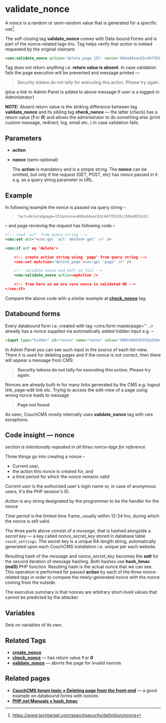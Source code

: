 # validate_nonce

A *nonce* is a random or semi-random value that is generated for a specific use[^1].

[^1]: https://www.techtarget.com/searchsecurity/definition/nonce

The self-closing tag **validate_nonce** comes with Data-bound Forms and is part of the nonce-related tags trio. Tag helps verify that *action* is indeed requested by the original claimant.

```xml
<cms:validate_nonce action='delete_page_151' nonce='6bbad4aac63c44f7b510c158ad931413' />
```

Tag does not return anything i.e. **return value is absent**. In case validation fails the page execution will be prevented and message printed —

> Security tokens do not tally for executing this action. Please try again.

(plus a link to Admin Panel is added to above message if user is a logged-in Administrator)

**NOTE:** Absent return value is the striking difference between tag **validate_nonce** and its sibling tag **check_nonce** — the latter (check) has a return value (***1*** or ***0***) and allows the administrator to do something else (print custom message, redirect, log, email etc..) in case validation fails.

## Parameters

* **action**
* **nonce** (semi-optional)

  The **action** is mandatory and is a simple string. The **nonce** can be omitted, but only if the request (GET, POST, etc) has *nonce* passed in it e.g. as a query string parameter in URL.

## Example

In following example the nonce is passed via query string –

> `?act=delete&page=151&nonce=6bbad4aac63c44f7b510c158ad931413`

– and page recieving the request has following code –

```xml
<!-- read 'act' from query string -->
<cms:set act="<cms:gpc 'act' method='get' />" />

<cms:if act eq 'delete'>

    <!-- create action string using 'page' from query string -->
    <cms:set myAction="delete_page_<cms:gpc 'page' />" />

    <!-- validate nonce and halt on fail -->
    <cms:validate_nonce action=myAction />

    <!-- from here on we are sure nonce is validated OK -->
</cms:if>
```

Compare the above code with a similar example at [**check_nonce**](#related-tags) tag.

## Databound forms

Every databound form i.e. created with tag &lt;cms:form masterpage='' ..&gt; already has a nonce supplied via automatically added hidden input e.g. –

```html
<input type="hidden" id="nonce" name="nonce" value="9005490d35955b2b0ef4f8f2df16dbbc">
```

In Admin Panel you can see such input in the source of each list-view. There it is used for deleting pages and if the nonce is not correct, then there will appear a message from CMS:

> **Security tokens do not tally for executing this action. Please try again.**

Nonces are already built-in for many links generated by the CMS e.g. logout link, page-edit link etc. Trying to access the edit-view of a page using wrong nonce leads to message

> **Page not found**

As seen, CouchCMS mostly internally uses **validate_nonce** tag with rare exceptions.

## Code insight — nonce

*section is intentionally repeated in all three nonce-tags for reference*

Three things go into creating a nonce –

  - Current user,
  - the action this nonce is created for, and
  - a time period for which the nonce remains valid

*Current user* is the authorized user's login name or, in case of anonymous users, it's the PHP session's ID.

*Action* is any string designated by the programmer to be the handler for the nonce

*Time period* is the limited time frame, usually within 12-24 hrs, during which the nonce is still valid.

The three parts above consist of a *message*, that is hashed alongside a *secret key* — a key called *nonce_secret_key* stored in database table `couch_settings`. The secret key is a unique 64-length string, automatically generated upon each CouchCMS installation i.e. unique per each website.

Resulting hash of the *message* and *nonce_secret_key* becomes the ***salt*** for the second iteration of message hashing. Both hashes use **hash_hmac (md5)** PHP function. Resulting hash is the actual nonce that we can see. This operation is performed for passed **action** by each of the three nonce-related tags in order to compare the newly-generated nonce with the nonce coming from the outside.

The executive summary is that nonces are arbitrary short-lived values that cannot be predicted by the attacker.

## Variables

Sets no variables of its own.

## Related Tags

* [**create_nonce**](https://github.com/trendoman/Midware/tree/main/tags-reference/create_nonce.md)
* [**check_nonce**](https://github.com/trendoman/Midware/tree/main/tags-reference/check_nonce.md) — has return value ***1*** or ***0***
* [**validate_nonce**](https://github.com/trendoman/Midware/tree/main/tags-reference/validate_nonce.md) — aborts the page for invalid nonces

## Related pages

* **[CouchCMS forum topic » Deleting page from the front-end](https://www.couchcms.com/forum/viewtopic.php?f=4&t=8087#p13980)** — a good example on databound forms with nonces
* **[PHP.net Manuals » hash_hmac](https://www.php.net/manual/en/function.hash-hmac)**

